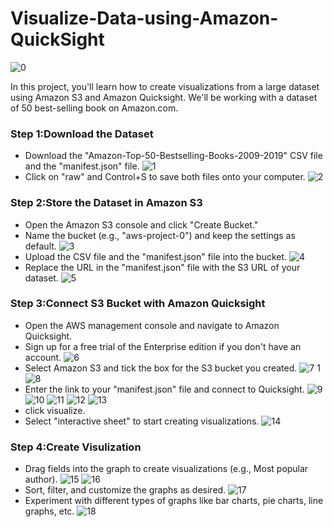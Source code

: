 # Visualize-Data-using-Amazon-QuickSight
![0](https://github.com/panwar100/Visualize-Data-using-Amazon-QuickSight/assets/134361823/0c7398ff-c31b-429c-8e38-6227e6ea0191)
<p>In this project, you'll learn how to create visualizations from a large dataset using Amazon S3 and Amazon Quicksight. We'll be working with a dataset of 50 best-selling book on Amazon.com.</p>

### Step 1:Download the Dataset
* Download the "Amazon-Top-50-Bestselling-Books-2009-2019" CSV file and the "manifest.json" file.
![1](https://github.com/panwar100/Visualize-Data-using-Amazon-QuickSight/assets/134361823/f90344ca-e36d-45a7-9457-7953457db26d)
* Click on "raw" and Control+S to save both files onto your computer.
![2](https://github.com/panwar100/Visualize-Data-using-Amazon-QuickSight/assets/134361823/cc0ec3ba-6dbf-4171-9c16-e7725b035c89)

### Step 2:Store the Dataset in Amazon S3
* Open the Amazon S3 console and click "Create Bucket."
* Name the bucket (e.g., "aws-project-0") and keep the settings as default.
![3](https://github.com/panwar100/Visualize-Data-using-Amazon-QuickSight/assets/134361823/9b57ea49-0c14-4531-ae21-4eeda98123e3)
* Upload the CSV file and the "manifest.json" file into the bucket.
![4](https://github.com/panwar100/Visualize-Data-using-Amazon-QuickSight/assets/134361823/ad4d83d4-d728-46c0-a1e2-6c5d20a9b958)
* Replace the URL in the "manifest.json" file with the S3 URL of your dataset.
![5](https://github.com/panwar100/Visualize-Data-using-Amazon-QuickSight/assets/134361823/f2ed12d2-89f5-458c-9416-e601ddb13026)

### Step 3:Connect S3 Bucket with Amazon Quicksight
* Open the AWS management console and navigate to Amazon Quicksight.
* Sign up for a free trial of the Enterprise edition if you don't have an account.
 ![6](https://github.com/panwar100/Visualize-Data-using-Amazon-QuickSight/assets/134361823/ed42a0c7-52e1-4c22-934e-c9b7b7071db3)
* Select Amazon S3 and tick the box for the S3 bucket you created.
  ![7 1](https://github.com/panwar100/Visualize-Data-using-Amazon-QuickSight/assets/134361823/e7197e5e-5895-43d5-91cd-95fc6761cc25)
  ![8](https://github.com/panwar100/Visualize-Data-using-Amazon-QuickSight/assets/134361823/d3dac0d9-9e2a-40cb-87f2-f9d8c9fa4fef)
* Enter the link to your "manifest.json" file and connect to Quicksight.
![9](https://github.com/panwar100/Visualize-Data-using-Amazon-QuickSight/assets/134361823/2d45cd10-4161-4b27-a420-b0611b82b390)
![10](https://github.com/panwar100/Visualize-Data-using-Amazon-QuickSight/assets/134361823/c7d4a0bc-9089-4732-bb74-7baa124a360a)
![11](https://github.com/panwar100/Visualize-Data-using-Amazon-QuickSight/assets/134361823/97ea75d2-7fb3-4431-97a8-039b6aad8db6)
![12](https://github.com/panwar100/Visualize-Data-using-Amazon-QuickSight/assets/134361823/56eef577-e48b-418a-92ea-f46faaac858c)
![13](https://github.com/panwar100/Visualize-Data-using-Amazon-QuickSight/assets/134361823/4bd463cd-95ae-4e63-8549-2f0263dac884)
* click visualize.
* Select "interactive sheet" to start creating visualizations.
![14](https://github.com/panwar100/Visualize-Data-using-Amazon-QuickSight/assets/134361823/4a6dcbea-8389-413b-8239-26b1f4563278)

### Step 4:Create Visulization
* Drag fields into the graph to create visualizations (e.g., Most popular author).
![15](https://github.com/panwar100/Visualize-Data-using-Amazon-QuickSight/assets/134361823/340bba8c-0953-45d3-9617-18696c78f138)
![16](https://github.com/panwar100/Visualize-Data-using-Amazon-QuickSight/assets/134361823/20163d3a-67f1-4fe1-9741-5181c0ca7903)
* Sort, filter, and customize the graphs as desired.
 ![17](https://github.com/panwar100/Visualize-Data-using-Amazon-QuickSight/assets/134361823/6dbd057a-f4b4-4015-b1f1-cade0aaeb920)
* Experiment with different types of graphs like bar charts, pie charts, line graphs, etc.
  ![18](https://github.com/panwar100/Visualize-Data-using-Amazon-QuickSight/assets/134361823/c90f37ca-4c11-405a-bc47-927d7e74d102)
  

  
